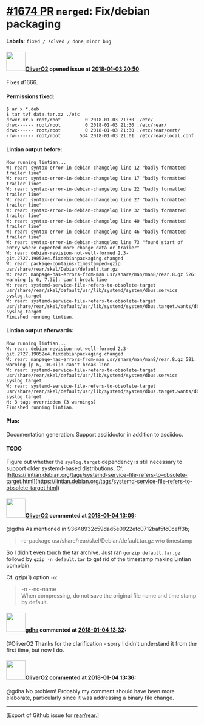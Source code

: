 [\#1674 PR](https://github.com/rear/rear/pull/1674) `merged`: Fix/debian packaging
==================================================================================

**Labels**: `fixed / solved / done`, `minor bug`

#### <img src="https://avatars.githubusercontent.com/u/4660803?v=4" width="50">[OliverO2](https://github.com/OliverO2) opened issue at [2018-01-03 20:50](https://github.com/rear/rear/pull/1674):

Fixes \#1666.

#### Permissions fixed:

    $ ar x *.deb
    $ tar tvf data.tar.xz ./etc
    drwxr-xr-x root/root         0 2018-01-03 21:30 ./etc/
    drwx------ root/root         0 2018-01-03 21:30 ./etc/rear/
    drwx------ root/root         0 2018-01-03 21:30 ./etc/rear/cert/
    -rw------- root/root       534 2018-01-03 21:01 ./etc/rear/local.conf

#### Lintian output before:

    Now running lintian...
    W: rear: syntax-error-in-debian-changelog line 12 "badly formatted trailer line"
    W: rear: syntax-error-in-debian-changelog line 17 "badly formatted trailer line"
    W: rear: syntax-error-in-debian-changelog line 22 "badly formatted trailer line"
    W: rear: syntax-error-in-debian-changelog line 27 "badly formatted trailer line"
    W: rear: syntax-error-in-debian-changelog line 32 "badly formatted trailer line"
    W: rear: syntax-error-in-debian-changelog line 40 "badly formatted trailer line"
    W: rear: syntax-error-in-debian-changelog line 46 "badly formatted trailer line"
    W: rear: syntax-error-in-debian-changelog line 73 "found start of entry where expected more change data or trailer"
    W: rear: debian-revision-not-well-formed 2.3-git.2727.19052e4.fixdebianpackaging.changed
    W: rear: package-contains-timestamped-gzip usr/share/rear/skel/Debian/default.tar.gz
    W: rear: manpage-has-errors-from-man usr/share/man/man8/rear.8.gz 526: warning [p 6, 7.3i]: can't break line
    W: rear: systemd-service-file-refers-to-obsolete-target usr/share/rear/skel/default/usr/lib/systemd/system/dbus.service syslog.target
    W: rear: systemd-service-file-refers-to-obsolete-target usr/share/rear/skel/default/usr/lib/systemd/system/dbus.target.wants/dbus.service syslog.target
    Finished running lintian.

#### Lintian output afterwards:

    Now running lintian...
    W: rear: debian-revision-not-well-formed 2.3-git.2727.19052e4.fixdebianpackaging.changed
    W: rear: manpage-has-errors-from-man usr/share/man/man8/rear.8.gz 581: warning [p 6, 10.0i]: can't break line
    W: rear: systemd-service-file-refers-to-obsolete-target usr/share/rear/skel/default/usr/lib/systemd/system/dbus.service syslog.target
    W: rear: systemd-service-file-refers-to-obsolete-target usr/share/rear/skel/default/usr/lib/systemd/system/dbus.target.wants/dbus.service syslog.target
    N: 3 tags overridden (3 warnings)
    Finished running lintian.

#### Plus:

Documentation generation: Support asciidoctor in addition to asciidoc.

#### TODO

Figure out whether the `syslog.target` dependency is still necessary to
support older systemd-based distributions. Cf.
[https://lintian.debian.org/tags/systemd-service-file-refers-to-obsolete-target.html](https://lintian.debian.org/tags/systemd-service-file-refers-to-obsolete-target.html)

#### <img src="https://avatars.githubusercontent.com/u/4660803?v=4" width="50">[OliverO2](https://github.com/OliverO2) commented at [2018-01-04 13:09](https://github.com/rear/rear/pull/1674#issuecomment-355278116):

@gdha As mentioned in 93648932c59dad5e0922efc0712baf5fc0ceff3b;

> re-package usr/share/rear/skel/Debian/default.tar.gz w/o timestamp

So I didn't even touch the tar archive. Just ran `gunzip default.tar.gz`
followd by `gzip -n default.tar` to get rid of the timestamp making
Lintian complain.

Cf. gzip(1) option `-n`:

> -n --no-name  
> When compressing, do not save the original file name and time stamp by
> default.

#### <img src="https://avatars.githubusercontent.com/u/888633?u=cdaeb31efcc0048d3619651aa18dd4b76e636b21&v=4" width="50">[gdha](https://github.com/gdha) commented at [2018-01-04 13:32](https://github.com/rear/rear/pull/1674#issuecomment-355282817):

@OliverO2 Thanks for the clarification - sorry I didn't understand it
from the first time, but now I do.

#### <img src="https://avatars.githubusercontent.com/u/4660803?v=4" width="50">[OliverO2](https://github.com/OliverO2) commented at [2018-01-04 13:36](https://github.com/rear/rear/pull/1674#issuecomment-355283583):

@gdha No problem! Probably my comment should have been more elaborate,
particularly since it was addressing a binary file change.

------------------------------------------------------------------------

\[Export of Github issue for
[rear/rear](https://github.com/rear/rear).\]
